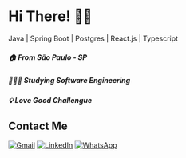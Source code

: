 # Hi There! 👋🏻


Java | Spring Boot | Postgres | React.js | Typescript
##### 🏠 From São Paulo - SP
##### 🧑🏻‍💻 Studying Software Engineering
##### 💡 Love Good Challengue




## Contact Me
<p align="left">
  <a href="mailto:pablosilva0818@gmail.com" title="Gmail">
  <img src="https://img.shields.io/badge/-Gmail-FF0000?style=flat-square&labelColor=FF0000&logo=gmail&logoColor=white&link=mailto:pablosilva0818@gmail.com" alt="Gmail"/></a>
  <a href="#" title="LinkedIn">
  <img src="https://img.shields.io/badge/-Linkedin-0e76a8?style=flat-square&logo=Linkedin&logoColor=white&link=https://linkedin.com/in/pablojesusdasilva" alt="LinkedIn"/></a>
  <a href="https://api.whatsapp.com/send?phone=11977837146" title="WhatsApp">
  <img src="https://img.shields.io/badge/-WhatsApp-25d366?style=flat-square&labelColor=25d366&logo=whatsapp&logoColor=white&link=https://api.whatsapp.com/send?phone=11977837146" alt="WhatsApp"/></a>
</p>
